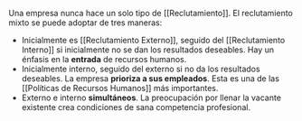 Una empresa nunca hace un solo tipo de [[Reclutamiento]]. El reclutamiento mixto se puede adoptar de tres maneras:

- Inicialmente es [[Reclutamiento Externo]], seguido del [[Reclutamiento Interno]] si inicialmente no se dan los resultados deseables. Hay un énfasis en la **entrada** de recursos humanos.
- Inicialmente interno, seguido del externo si no da los resultados deseables. La empresa **prioriza a sus empleados**. Esta es una de las [[Políticas de Recursos Humanos]] más importantes.
- Externo e interno **simultáneos**. La preocupación por llenar la vacante existente crea condiciones de sana competencia profesional.
